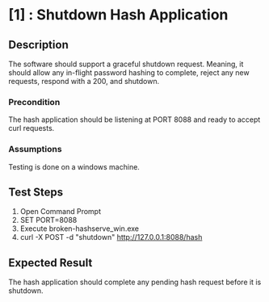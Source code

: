 # [1] : Shutdown Hash Application

## Description

The software should support a graceful shutdown request.  Meaning, it should allow any in-flight password hashing to complete, reject any new requests, respond with a 200, and shutdown.

### Precondition

The hash application should be listening at PORT 8088 and ready to accept curl requests.

### Assumptions

Testing is done on a windows machine.

## Test Steps

1. Open Command Prompt
2. SET PORT=8088
3. Execute broken-hashserve_win.exe 
4. curl -X POST -d "shutdown" http://127.0.0.1:8088/hash

## Expected Result

The hash application should complete any pending hash request before it is shutdown.
